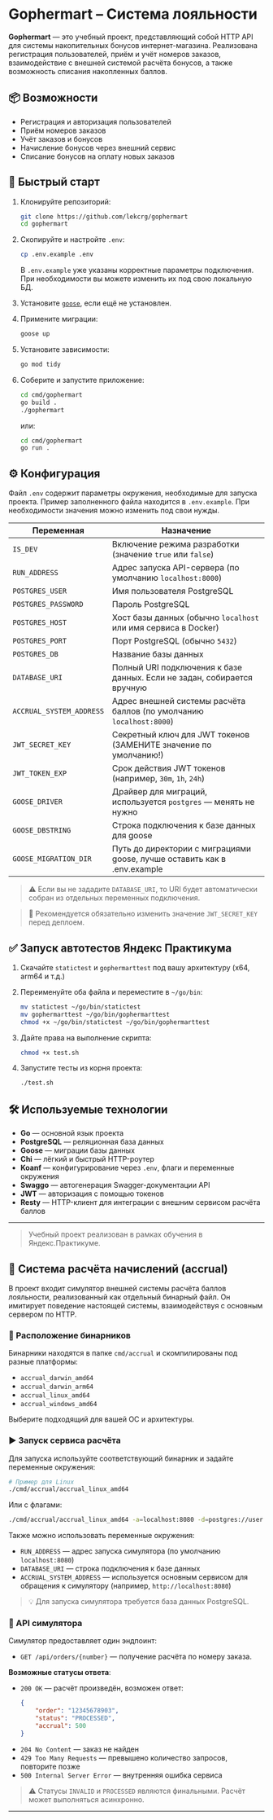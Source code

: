 # Gophermart – Система лояльности

**Gophermart** — это учебный проект, представляющий собой HTTP API для системы накопительных бонусов интернет-магазина. Реализована регистрация пользователей, приём и учёт номеров заказов, взаимодействие с внешней системой расчёта бонусов, а также возможность списания накопленных баллов.

## 📦 Возможности

- Регистрация и авторизация пользователей
- Приём номеров заказов
- Учёт заказов и бонусов
- Начисление бонусов через внешний сервис
- Списание бонусов на оплату новых заказов

## 🚀 Быстрый старт

1. Клонируйте репозиторий:

   ```bash
   git clone https://github.com/lekcrg/gophermart
   cd gophermart
   ```

2. Скопируйте и настройте `.env`:

   ```bash
   cp .env.example .env
   ```

   В `.env.example` уже указаны корректные параметры подключения. При необходимости вы можете изменить их под свою локальную БД.

3. Установите [`goose`](https://github.com/pressly/goose?tab=readme-ov-file#install), если ещё не установлен.

4. Примените миграции:

   ```bash
   goose up
   ```

5. Установите зависимости:

   ```bash
   go mod tidy
   ```

6. Соберите и запустите приложение:

   ```bash
   cd cmd/gophermart
   go build .
   ./gophermart
   ```
   или:
   ```bash
   cd cmd/gophermart
   go run .
   ```

## ⚙️ Конфигурация

Файл `.env` содержит параметры окружения, необходимые для запуска проекта. Пример заполненного файла находится в `.env.example`. При необходимости значения можно изменить под свои нужды.

| Переменная               | Назначение                                                               |
|--------------------------|--------------------------------------------------------------------------|
| `IS_DEV`                 | Включение режима разработки (значение `true` или `false`)                |
| `RUN_ADDRESS`            | Адрес запуска API-сервера (по умолчанию `localhost:8000`)                |
| `POSTGRES_USER`          | Имя пользователя PostgreSQL                                              |
| `POSTGRES_PASSWORD`      | Пароль PostgreSQL                                                        |
| `POSTGRES_HOST`          | Хост базы данных (обычно `localhost` или имя сервиса в Docker)           |
| `POSTGRES_PORT`          | Порт PostgreSQL (обычно `5432`)                                          |
| `POSTGRES_DB`            | Название базы данных                                                     |
| `DATABASE_URI`           | Полный URI подключения к базе данных. Если не задан, собирается вручную  |
| `ACCRUAL_SYSTEM_ADDRESS` | Адрес внешней системы расчёта баллов (по умолчанию `localhost:8000`)     |
| `JWT_SECRET_KEY`         | Секретный ключ для JWT токенов (ЗАМЕНИТЕ значение по умолчанию!)         |
| `JWT_TOKEN_EXP`          | Срок действия JWT токенов (например, `30m`, `1h`, `24h`)                 |
| `GOOSE_DRIVER`           | Драйвер для миграций, используется `postgres` — менять не нужно          |
| `GOOSE_DBSTRING`         | Строка подключения к базе данных для goose                               |
| `GOOSE_MIGRATION_DIR`    | Путь до директории с миграциями goose, лучше оставить как в .env.example |

> ⚠️ Если вы не зададите `DATABASE_URI`, то URI будет автоматически собран из отдельных переменных подключения.

> 🔐 Рекомендуется обязательно изменить значение `JWT_SECRET_KEY` перед деплоем.

## ✅ Запуск автотестов Яндекс Практикума

1. Скачайте `statictest` и `gophermarttest` под вашу архитектуру (x64, arm64 и т.д.)
2. Переименуйте оба файла и переместите в `~/go/bin`:

   ```bash
   mv statictest ~/go/bin/statictest
   mv gophermarttest ~/go/bin/gophermarttest
   chmod +x ~/go/bin/statictest ~/go/bin/gophermarttest
   ```

3. Дайте права на выполнение скрипта:

   ```bash
   chmod +x test.sh
   ```

4. Запустите тесты из корня проекта:

   ```bash
   ./test.sh
   ```

## 🛠 Используемые технологии

- **Go** — основной язык проекта
- **PostgreSQL** — реляционная база данных
- **Goose** — миграции базы данных
- **Chi** — лёгкий и быстрый HTTP-роутер
- **Koanf** — конфигурирование через `.env`, флаги и переменные окружения
- **Swaggo** — автогенерация Swagger-документации API
- **JWT** — авторизация с помощью токенов
- **Resty** — HTTP-клиент для интеграции с внешним сервисом расчёта баллов

<!-- 
## 📖 Swagger-документация

В будущем будет доступна по адресу:  
👉 [https://gophermart.rmnv.dev/swagger](https://gophermart.rmnv.dev/swagger)
-->

---

> Учебный проект реализован в рамках обучения в Яндекс.Практикуме.


## 🧮 Система расчёта начислений (accrual)

В проект входит симулятор внешней системы расчёта баллов лояльности, реализованный как отдельный бинарный файл. Он имитирует поведение настоящей системы, взаимодействуя с основным сервером по HTTP.

### 📂 Расположение бинарников

Бинарники находятся в папке `cmd/accrual` и скомпилированы под разные платформы:

- `accrual_darwin_amd64`
- `accrual_darwin_arm64`
- `accrual_linux_amd64`
- `accrual_windows_amd64`

Выберите подходящий для вашей ОС и архитектуры.

### ▶️ Запуск сервиса расчёта

Для запуска используйте соответствующий бинарник и задайте переменные окружения:

```bash
# Пример для Linux
./cmd/accrual/accrual_linux_amd64
```

Или с флагами:

```bash
./cmd/accrual/accrual_linux_amd64 -a=localhost:8080 -d=postgres://user:pass@localhost:5432/dbname
```

Также можно использовать переменные окружения:

- `RUN_ADDRESS` — адрес запуска симулятора (по умолчанию `localhost:8080`)
- `DATABASE_URI` — строка подключения к базе данных
- `ACCRUAL_SYSTEM_ADDRESS` — используется основным сервисом для обращения к симулятору (например, `http://localhost:8080`)

> 💡 Для запуска симулятора требуется база данных PostgreSQL.

### 🔗 API симулятора

Симулятор предоставляет один эндпоинт:

- `GET /api/orders/{number}` — получение расчёта по номеру заказа.

**Возможные статусы ответа**:

- `200 OK` — расчёт произведён, возможен ответ:
  ```json
  {
      "order": "12345678903",
      "status": "PROCESSED",
      "accrual": 500
  }
  ```
- `204 No Content` — заказ не найден
- `429 Too Many Requests` — превышено количество запросов, повторите позже
- `500 Internal Server Error` — внутренняя ошибка сервиса

> ⚠️ Статусы `INVALID` и `PROCESSED` являются финальными. Расчёт может выполняться асинхронно.

---

